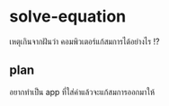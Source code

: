 # solve-equation
เหตุเกินจากฝันว่า คอมพิวเตอร์แก้สมการได้อย่างไร !?

## plan
อยากทำเป็น app ที่ใส่ค่าแล้วจะแก้สมการออกมาให้
